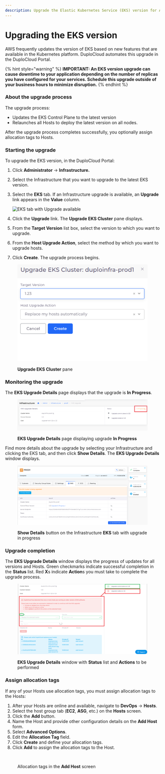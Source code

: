 ```yaml
---
description: Upgrade the Elastic Kubernetes Service (EKS) version for AWS
---
```


# Upgrading the EKS version

AWS frequently updates the version of EKS based on new features that are available in the Kubernetes platform. DuploCloud automates this upgrade in the DuploCloud Portal.

{% hint style="warning" %}
**IMPORTANT: An EKS version upgrade can cause downtime to your application depending on the number of replicas you have configured for your services. Schedule this upgrade outside of your business hours to minimize disruption.**
{% endhint %}

### About the upgrade process

The upgrade process:

* Updates the EKS Control Plane to the latest version
* Relaunches all Hosts to deploy the latest version on all nodes.

After the upgrade process completes successfully, you optionally assign allocation tags to Hosts.

### Starting the upgrade&#x20;

To upgrade the EKS version, in the DuploCloud Portal:&#x20;

1. Click **Administrator** -> **Infrastructure.**
2. Select the Infrastructure that you want to upgrade to the latest EKS version.
3.  Select the **EKS** tab. If an Infrastructure upgrade is available, an **Upgrade** link appears in the **Value** column.

    ![EKS tab with Upgrade available](<../../../.gitbook/assets/AWS\_EKS\_Upgrade0 (1).png>)
4. Click the **Upgrade** link. The **Upgrade EKS Cluster** pane displays.
5. From the **Target Version** list box, select the version to which you want to upgrade.&#x20;
6. From the **Host Upgrade Action**, select the method by which you want to upgrade hosts.
7. Click **Create**. The upgrade process begins.

<figure><img src="../../../.gitbook/assets/AWS_EKS_Upgrade1.png" alt=""><figcaption><p><strong>Upgrade EKS Cluster</strong> pane</p></figcaption></figure>

### Monitoring the upgrade&#x20;

The **EKS Upgrade Details** page displays that the upgrade is **In Progress**.

<figure><img src="../../../.gitbook/assets/AWS_EKS_Upgrade2 (1).png" alt=""><figcaption><p><strong>EKS Upgrade Details</strong> page displaying upgrade <strong>In Progress</strong></p></figcaption></figure>

Find more details about the upgrade by selecting your Infrastructure and clicking the EKS tab, and then click **Show Details**. The **EKS Upgrade Details** window displays.

<figure><img src="../../../.gitbook/assets/AWS_EKS_Upgrade3.png" alt=""><figcaption><p><strong>Show Details</strong> button on the Infrastructure <strong>EKS</strong> tab with upgrade in progress</p></figcaption></figure>

### Upgrade completion

The **EKS Upgrade Details** window displays the progress of updates for all versions and Hosts. Green checkmarks indicate successful completion in the **Status** list. Red **X**s indicate **Action**s you must take to complete the upgrade process.

<figure><img src="../../../.gitbook/assets/AWS_EKS_Upgrade4.png" alt=""><figcaption><p><strong>EKS Upgrade Details</strong> window with <strong>Status</strong> list and <strong>Actions</strong> to be performed </p></figcaption></figure>

### Assign allocation tags

If any of your Hosts use allocation tags, you must assign allocation tags to the Hosts:

1. After your Hosts are online and available, navigate to **DevOps** -> **Hosts**.
2. Select the host group tab (**EC2**, **ASG**, etc.) on the **Hosts** screen.&#x20;
3. Click the **Add** button.
4. Name the Host and provide other configuration details on the **Add Host** form.
5. Select **Advanced Options**.
6. Edit the **Allocation Tag** field.&#x20;
7. Click **Create** and define your allocation tags.
8. Click **Add** to assign the allocation tags to the Host.

<figure><img src="../../../.gitbook/assets/Hosts_Tags_AWS.png" alt=""><figcaption><p>Allocation tags in the <strong>Add Host</strong> screen</p></figcaption></figure>



&#x20; &#x20;

&#x20;                                 &#x20;
